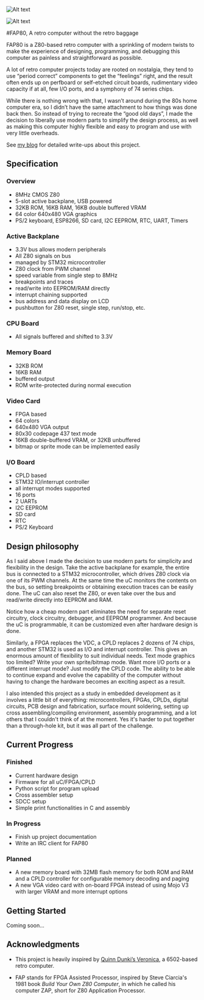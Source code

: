 
![Alt text](http://i.imgur.com/f08Pt1o.jpg)

![Alt text](http://i.imgur.com/XjIJ9EY.jpg)



#FAP80, A retro computer without the retro baggage

FAP80 is a Z80-based retro computer with a sprinkling of modern twists to make the experience of designing, programming, and debugging this computer as painless and straightforward as possible.

A lot of retro computer projects today are rooted on nostalgia, they tend to use “period correct” components to get the “feelings” right, and the result often ends up on perfboard or self-etched circuit boards, rudimentary video capacity if at all, few I/O ports, and a symphony of 74 series chips. 

While there is nothing wrong with that, I wasn’t around during the 80s home computer era, so I didn’t have the same attachment to how things was done back then. So instead of trying to recreate the “good old days”, I made the decision to liberally use modern parts to simplify the design process, as well as making this computer highly flexible and easy to program and use with very little overheads.

See [my blog](https://dekunukem.wordpress.com) for detailed write-ups about this project.

## Specification

### Overview

* 8MHz CMOS Z80
* 5-slot active backplane, USB powered
* 32KB ROM, 16KB RAM, 16KB double buffered VRAM
* 64 color 640x480 VGA graphics
* PS/2 keyboard, ESP8266, SD card, I2C EEPROM, RTC, UART, Timers

### Active Backplane

* 3.3V bus allows modern peripherals
* All Z80 signals on bus
* managed by STM32 microcontroller
* Z80 clock from PWM channel
* speed variable from single step to 8MHz
* breakpoints and traces
* read/write into EEPROM/RAM directly
* interrupt chaining supported
* bus address and data display on LCD
* pushbutton for Z80 reset, single step, run/stop, etc.

### CPU Board
* All signals buffered and shifted to 3.3V

### Memory Board
* 32KB ROM
* 16KB RAM
* buffered output
* ROM write-protected during normal execution

### Video Card
* FPGA based
* 64 colors
* 640x480 VGA output
* 80x30 codepage 437 text mode
* 16KB double-buffered VRAM, or 32KB unbuffered
* bitmap or sprite mode can be implemented easily

### I/O Board
* CPLD based
* STM32 IO/interrupt controller
* all interrupt modes supported
* 16 ports
* 2 UARTs
* I2C EEPROM
* SD card
* RTC
* PS/2 Keyboard

## Design philosophy

As I said above I made the decision to use modern parts for simplicity and flexibility in the design. Take the active backplane for example, the entire bus is connected to a STM32 microcontroller, which drives Z80 clock via one of its PWM channels. At the same time the uC monitors the contents on the bus, so setting breakpoints or obtaining execution traces can be easily done. The uC can also reset the Z80, or even take over the bus and read/write directly into EEPROM and RAM.

Notice how a cheap modern part eliminates the need for separate reset circuitry, clock circuitry, debugger, and EEPROM programmer. And because the uC is programmable, it can be customized even after hardware design is done.

Similarly, a FPGA replaces the VDC, a CPLD replaces 2 dozens of 74 chips, and another STM32 is used as I/O and interrupt controller. This gives an enormous amount of flexibility to suit individual needs. Text mode graphics too limited? Write your own sprite/bitmap mode. Want more I/O ports or a different interrupt mode? Just modify the CPLD code. The ability to be able to continue expand and evolve the capability of the computer without having to change the hardware becomes an exciting aspect as a result.

I also intended this project as a study in embedded development as it involves a little bit of everything: microcontrollers, FPGAs, CPLDs, digital circuits, PCB design and fabrication, surface mount soldering, setting up cross assembling/compiling environment, assembly programming, and a lot others that I couldn't think of at the moment. Yes it's harder to put together than a through-hole kit, but it was all part of the challenge.


## Current Progress 

### Finished

* Current hardware design
* Firmware for all uC/FPGA/CPLD
* Python script for program upload
* Cross assembler setup
* SDCC setup
* Simple print functionalities in C and assembly

### In Progress

* Finish up project documentation
* Write an IRC client for FAP80

### Planned

* A new memory board with 32MB flash memory for both ROM and RAM and a CPLD controller for configurable memory decoding and paging
* A new VGA video card with on-board FPGA instead of using Mojo V3 with larger VRAM and more interrupt options

## Getting Started

Coming soon...

## Acknowledgments

* This project is heavily inspired by [Quinn Dunki’s Veronica](http://quinndunki.com/blondihacks/?p=680), a 6502-based retro computer.

* FAP stands for FPGA Assisted Processor, inspired by Steve Ciarcia's 1981 book *Build Your Own Z80 Computer*, in which he called his computer ZAP, short for Z80 Application Processor.


